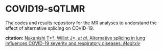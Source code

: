 # COVID19-sQTLMR

The codes and results repository for the MR analyses to understand the effect of alternative splicing on COVID-19.

**citation:** [Nakanishi T*†, Willet J*, _et al_. Alternative splicing in lung influences COVID-19 severity and respiratory diseases. _Medrxiv_](https://www.medrxiv.org/content/10.1101/2022.10.18.22281202v1)


